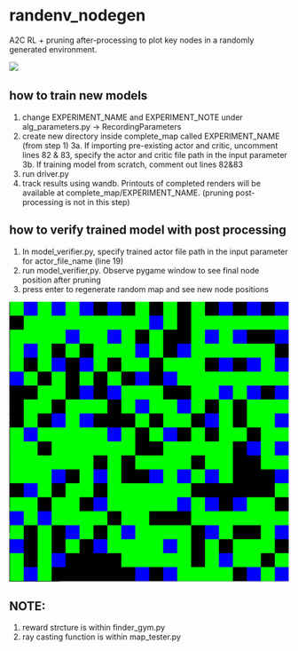 # randenv_nodegen
A2C RL + pruning after-processing to plot key nodes in a randomly generated environment. 

![](https://github.com/marmotlab/randenv_nodegen/blob/main/sample_code_run.gif)

## how to train new models
1. change EXPERIMENT_NAME and EXPERIMENT_NOTE under alg_parameters.py -> RecordingParameters
2. create new directory inside complete_map called EXPERIMENT_NAME (from step 1)
3a. If importing pre-existing actor and critic, uncomment lines 82 & 83, specify the actor and critic file path in the input parameter
3b. If training model from scratch, comment out lines 82&83
4. run driver.py
5. track results using wandb. Printouts of completed renders will be available at complete_map/EXPERIMENT_NAME. (pruning post-processing is not in this step)

## how to verify trained model with post processing
1. In model_verifier.py, specify trained actor file path in the input parameter for actor_file_name (line 19)
2. run model_verifier,py. Observe pygame window to see final node position after pruning
3. press enter to regenerate random map and see new node positions

![alt text](https://github.com/marmotlab/randenv_nodegen/blob/main/sample_output.png?raw=true)

## NOTE:
1. reward strcture is within finder_gym.py
2. ray casting function is within map_tester.py
